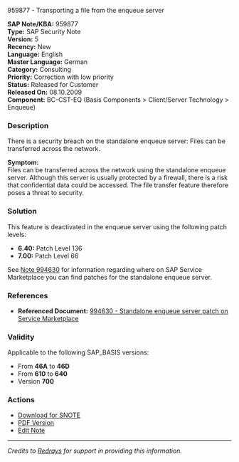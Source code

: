 959877 - Transporting a file from the enqueue server

**SAP Note/KBA:** 959877  
**Type:** SAP Security Note  
**Version:** 5  
**Recency:** New  
**Language:** English  
**Master Language:** German  
**Category:** Consulting  
**Priority:** Correction with low priority  
**Status:** Released for Customer  
**Released On:** 08.10.2009  
**Component:** BC-CST-EQ (Basis Components > Client/Server Technology > Enqueue)  

### Description

There is a security breach on the standalone enqueue server: Files can be transferred across the network.

**Symptom:**  
Files can be transferred across the network using the standalone enqueue server. Although this server is usually protected by a firewall, there is a risk that confidential data could be accessed. The file transfer feature therefore poses a threat to security.

### Solution

This feature is deactivated in the enqueue server using the following patch levels:

- **6.40:** Patch Level 136
- **7.00:** Patch Level 66

See [Note 994630](https://me.sap.com/notes/994630) for information regarding where on SAP Service Marketplace you can find patches for the standalone enqueue server.

### References

- **Referenced Document:** [994630 - Standalone enqueue server patch on Service Marketplace](https://me.sap.com/notes/994630)

### Validity

Applicable to the following SAP_BASIS versions:

- From **46A** to **46D**
- From **610** to **640**
- Version **700**

### Actions

- [Download for SNOTE](https://notesdownloads.sap.com/note/0040000016122172017)
- [PDF Version](https://userapps.support.sap.com/sap/support/sfm/notes/print/0000959877?language=en-US&token=79A323129599997AB54397E057FFFFEC)
- [Edit Note](https://me.sap.com/sap/support/notes/edit/0000959877)

---

*Credits to [Redrays](https://redrays.io) for support in providing this information.*